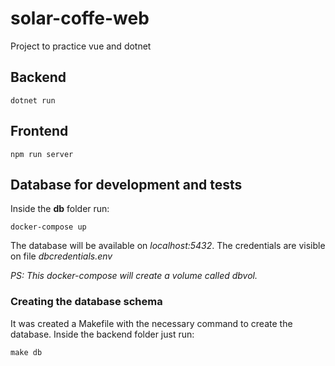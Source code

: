 # solar-coffe-web
Project to practice vue and dotnet

## Backend
```
dotnet run
```
## Frontend
```
npm run server
```

## Database for development and tests
Inside the **db** folder run:
```
docker-compose up
```

The database will be available on _localhost:5432_. The credentials are visible on file *dbcredentials.env*

*PS: This docker-compose will create a volume called dbvol.*

### Creating the database schema
It was created a Makefile with the necessary command to create the database. Inside the backend folder just run:
```
make db
```